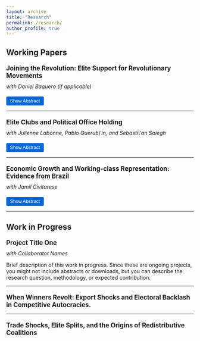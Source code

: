 ```yaml
---
layout: archive
title: "Research"
permalink: /research/
author_profile: true
---
```


<style>
.paper-title {
  font-size: 1.2em;
  font-weight: bold;
  margin-top: 20px;
  margin-bottom: 10px;
}

.abstract-button {
  background-color: #0366d6;
  color: white;
  border: none;
  padding: 5px 10px;
  cursor: pointer;
  border-radius: 3px;
  font-size: 0.9em;
  margin-top: 5px;
}

.abstract-button:hover {
  background-color: #0256c7;
}

.abstract-content {
  display: none;
  margin-top: 10px;
  padding: 15px;
  background-color: #f6f8fa;
  border-left: 4px solid #0366d6;
  border-radius: 3px;
}

.coauthors {
  font-style: italic;
  margin-bottom: 5px;
}
</style>

<script>
function toggleAbstract(id) {
  var abstract = document.getElementById(id);
  var button = document.getElementById(id + '-button');
  if (abstract.style.display === "none" || abstract.style.display === "") {
    abstract.style.display = "block";
    button.innerHTML = "Hide Abstract";
  } else {
    abstract.style.display = "none";
    button.innerHTML = "Show Abstract";
  }
}
</script>

## Working Papers

<div class="paper-title">Joining the Revolution: Elite Support for Revolutionary Movements</div>
<div class="coauthors">with Daniel Baquero (if applicable)</div>


<button class="abstract-button" id="paper1-abstract-button" onclick="toggleAbstract('paper1-abstract')">Show Abstract</button>
<div id="paper1-abstract" class="abstract-content">
Recent research suggests that politically excluded elites play a crucial role in revolutions and regime transitions. However, little research has been conducted on the factors that lead to the emergence of these elites. We propose that international trade is an important yet understudied cause of the emergence of such elites. In agrarian, commodity-exporting countries, economic integration can be highly lucrative for the incumbent government. However, shifts in international demand for commodities, such as those driven by technological innovations, create opportunities for individuals outside the autocratic coalition---such as landowners in politically marginalized regions---to gain economic power. In this project, we leverage shifts in American imports of agricultural commodities during the Second Industrial Revolution as an exogenous cause of the emergence of anti-regime elites during the Mexican Revolution. Using biographical data on over 5,000 key figures from the Mexican Revolution, we identify and geolocate elite revolutionary leaders. Our analysis shows that the local trade shock intensity is significantly associated with the emergence of elite revolutionary leaders in regions where local elites were politically marginalized. Our study provides causal evidence that trade shocks can create elites who are politically excluded yet economically powerful, highlighting international trade as a critical yet previously overlooked driver of elite-led regime change.
</div>

---

<div class="paper-title">Elite Clubs and Political Office Holding</div>
<div class="coauthors">with Julienne Labonne, Pablo Querub\'in, and Sebasti\'an Saiegh</div>

<button class="abstract-button" id="paper2-abstract-button" onclick="toggleAbstract('paper2-abstract')">Show Abstract</button>
<div id="paper2-abstract" class="abstract-content">
An extensive literature argues that social associations facilitate participation in politics. This paper contributes to this literature by studying the effect of elite club membership on political office holding. We argue that elite social clubs broaden members’ social networks, which are critical for gaining political power in highly clientelistic societies. We exploit the founding of the Buenos Aires Jockey Club—the most prominent elite club in Argentina—in 1882 to identify the causal effect of elite club membership on political office holding. Our data—collected from numerous historical sources—allow us to use a robust two-way fixed effects empirical strategy for identification. We find that Jockey Club membership substantially increases the probability of winning a legislative position. We also show that membership in the Jockey Club increases a family’s eigenvector centrality in elite marriage networks. Our paper provides robust causal evidence that elite social club membership substantially increases access to political power.
</div>

---

<div class="paper-title">Economic Growth and Working-class Representation: Evidence from Brazil</div>
<div class="coauthors">with Jamil Civitarese</div>

<button class="abstract-button" id="paper3-abstract-button" onclick="toggleAbstract('paper3-abstract')">Show Abstract</button>
<div id="paper3-abstract" class="abstract-content">
Economic growth is often assumed to broaden political inclusion, yet it can just as easily entrench political inequality. Drawing on a panel that identifies the occupational background of every city-council candidate in Brazil from 2004 to 2020, we show that periods of elite-biased growth erode working-class representation. We show that economic growth widens the campaign finance gap between affluent and working-class candidates, leading to fewer elected working class candidates. Two-way fixed-effects estimates and politician-level difference-in-differences models reveal a consistent negative association between sustained municipal economic growth and the electoral participation of working-class candidates. The effect is concentrated among right-wing parties and in rural municipalities, settings where elite dominance and weak party-labor ties are most pronounced. A controlled qualitative comparison further reveals that right-wing parties actively accommodate donor preferences by selecting richer candidates and prioritizing elite interests, offering direct evidence for the mechanisms linking growth to political exclusion.
</div>

---

## Work in Progress

<div class="paper-title">Project Title One</div>
<div class="coauthors">with Collaborator Names</div>

Brief description of this work in progress. Since these are ongoing projects, you might not include abstracts or downloads, but you can describe the research question, methodology, or expected contribution.

---

<div class="paper-title">When Winners Revolt: Export Shocks and Electoral Backlash in Competitive Autocracies.</div>
<div class="coauthors"></div>


---

<div class="paper-title">Trade Shocks, Elite Splits, and the Origins of Redistributive Coalitions</div>
<div class="coauthors"></div>
